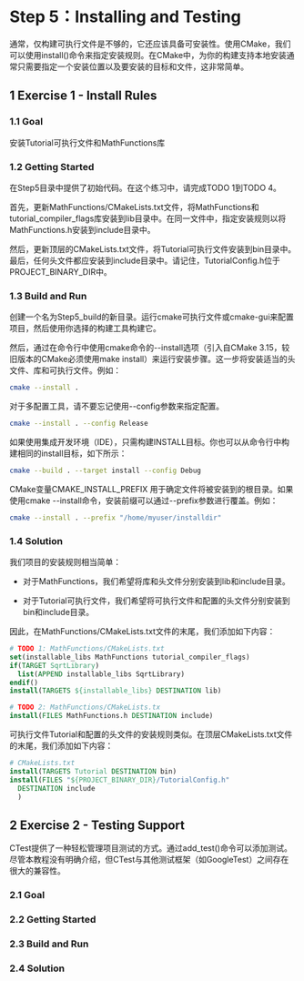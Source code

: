 # Step 5：Installing and Testing
通常，仅构建可执行文件是不够的，它还应该具备可安装性。使用CMake，我们可以使用install()命令来指定安装规则。在CMake中，为你的构建支持本地安装通常只需要指定一个安装位置以及要安装的目标和文件，这非常简单。
## 1 Exercise 1 - Install Rules

### 1.1 Goal

安装Tutorial可执行文件和MathFunctions库

### 1.2 Getting Started

在Step5目录中提供了初始代码。在这个练习中，请完成TODO 1到TODO 4。

首先，更新MathFunctions/CMakeLists.txt文件，将MathFunctions和tutorial_compiler_flags库安装到lib目录中。在同一文件中，指定安装规则以将MathFunctions.h安装到include目录中。

然后，更新顶层的CMakeLists.txt文件，将Tutorial可执行文件安装到bin目录中。最后，任何头文件都应安装到include目录中。请记住，TutorialConfig.h位于PROJECT_BINARY_DIR中。

### 1.3 Build and Run


创建一个名为Step5_build的新目录。运行cmake可执行文件或cmake-gui来配置项目，然后使用你选择的构建工具构建它。

然后，通过在命令行中使用cmake命令的--install选项（引入自CMake 3.15，较旧版本的CMake必须使用make install）来运行安装步骤。这一步将安装适当的头文件、库和可执行文件。例如：

```bash
cmake --install .
```

对于多配置工具，请不要忘记使用--config参数来指定配置。

```bash
cmake --install . --config Release
```

如果使用集成开发环境（IDE），只需构建INSTALL目标。你也可以从命令行中构建相同的install目标，如下所示：


```bash
cmake --build . --target install --config Debug
```

CMake变量CMAKE_INSTALL_PREFIX 用于确定文件将被安装到的根目录。如果使用cmake --install命令，安装前缀可以通过--prefix参数进行覆盖。例如：

```bash
cmake --install . --prefix "/home/myuser/installdir"
```

### 1.4 Solution

我们项目的安装规则相当简单：

- 对于MathFunctions，我们希望将库和头文件分别安装到lib和include目录。

- 对于Tutorial可执行文件，我们希望将可执行文件和配置的头文件分别安装到bin和include目录。

因此，在MathFunctions/CMakeLists.txt文件的末尾，我们添加如下内容：


```cmake
# TODO 1: MathFunctions/CMakeLists.txt
set(installable_libs MathFunctions tutorial_compiler_flags)
if(TARGET SqrtLibrary)
  list(APPEND installable_libs SqrtLibrary)
endif()
install(TARGETS ${installable_libs} DESTINATION lib)
```


```cmake
# TODO 2: MathFunctions/CMakeLists.tx
install(FILES MathFunctions.h DESTINATION include)
```

可执行文件Tutorial和配置的头文件的安装规则类似。在顶层CMakeLists.txt文件的末尾，我们添加如下内容：

```cmake
# CMakeLists.txt
install(TARGETS Tutorial DESTINATION bin)
install(FILES "${PROJECT_BINARY_DIR}/TutorialConfig.h"
  DESTINATION include
  )
```

## 2 Exercise 2 - Testing Support

CTest提供了一种轻松管理项目测试的方式。通过add_test()命令可以添加测试。尽管本教程没有明确介绍，但CTest与其他测试框架（如GoogleTest）之间存在很大的兼容性。

### 2.1 Goal

### 2.2 Getting Started

### 2.3 Build and Run

### 2.4 Solution



